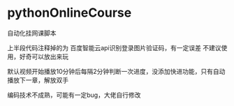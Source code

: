 # pythonOnlineCourse
自动化挂网课脚本

上半段代码注释掉的为 百度智能云api识别登录图片验证码，有一定误差 不建议使用，好奇可以放出来玩

默认视频开始播放10分钟后每隔2分钟判断一次进度，没添加快进功能，只有自动播放下一章，解放双手

编码技术不成熟，可能有一定bug，大佬自行修改
